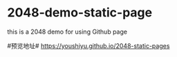 # 2048-demo-static-page
this is a 2048 demo for using Github page

#预览地址#
https://youshiyu.github.io/2048-static-pages
